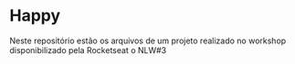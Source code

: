 # Happy
Neste repositório estão os arquivos de um projeto realizado no workshop disponibilizado pela Rocketseat o NLW#3
